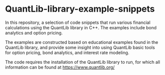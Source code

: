 # QuantLib-library-example-snippets 
In this repository, a selection of code snippets that run various financial calculations using the QuantLib library in C++. The examples include bond analytics and option pricing.

The examples are constructed based on educational examples found in the QuantLib library, and provide some insight into using QuantLib basic tools for option pricing, bond analytics, and interest rate modeling. 

The code requires the installation of the QuantLib library to run, for which all information can be found at https://www.quantlib.org/
